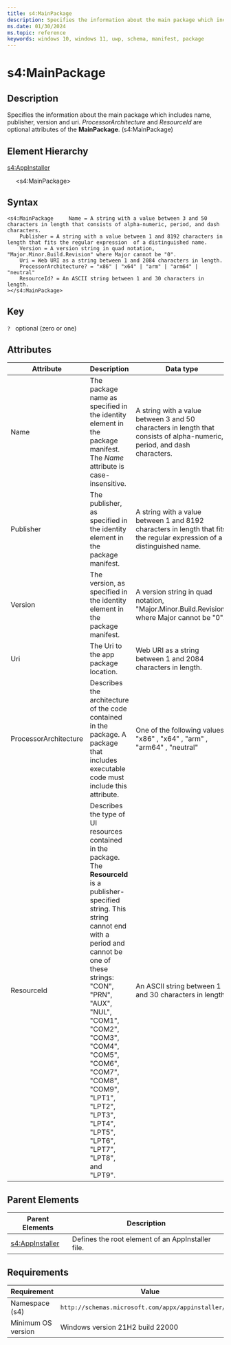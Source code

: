 ```yaml
---
title: s4:MainPackage
description: Specifies the information about the main package which includes name, publisher, version and uri. ProcessorArchitecture and ResourceId are optional attributes of the MainPackage. (s4:MainPackage)
ms.date: 01/30/2024
ms.topic: reference
keywords: windows 10, windows 11, uwp, schema, manifest, package 
---
```


# s4:MainPackage

## Description

Specifies the information about the main package which includes name, publisher, version and uri. *ProcessorArchitecture* and *ResourceId* are optional attributes of the **MainPackage**. (s4:MainPackage)

## Element Hierarchy

[s4:AppInstaller](element-s4-appinstaller.md)

&nbsp;&nbsp;&nbsp;&nbsp; &lt;s4:MainPackage&gt;

## Syntax

```syntax
<s4:MainPackage     Name = A string with a value between 3 and 50 characters in length that consists of alpha-numeric, period, and dash characters.
    Publisher = A string with a value between 1 and 8192 characters in length that fits the regular expression  of a distinguished name.
    Version = A version string in quad notation, "Major.Minor.Build.Revision" where Major cannot be "0".
    Uri = Web URI as a string between 1 and 2084 characters in length.
    ProcessorArchitecture? = "x86" | "x64" | "arm" | "arm64" | "neutral"
    ResourceId? = An ASCII string between 1 and 30 characters in length.
></s4:MainPackage>
```

## Key

`?`    optional (zero or one) 


## Attributes

| Attribute | Description | Data type | Required |
| -----------| -------------| -----------| ----------|
| Name | The package name as specified in the identity element in the package manifest. The *Name* attribute is case-insensitive. | A string with a value between 3 and 50 characters in length that consists of alpha-numeric, period, and dash characters.| Yes |
| Publisher | The publisher, as specified in the identity element in the package manifest. | A string with a value between 1 and 8192 characters in length that fits the regular expression  of a distinguished name.| Yes |
| Version | The version, as specified in the identity element in the package manifest. | A version string in quad notation, "Major.Minor.Build.Revision" where Major cannot be "0".| Yes |
| Uri | The Uri to the app package location. | Web URI as a string between 1 and 2084 characters in length.| Yes |
| ProcessorArchitecture | Describes the architecture of the code contained in the package. A package that includes executable code must include this attribute. | One of the following values: "x86" , "x64" , "arm" , "arm64" , "neutral"| No |
| ResourceId | Describes the type of UI resources contained in the package. The **ResourceId** is a publisher-specified string. This string cannot end with a period and cannot be one of these strings: "CON", "PRN", "AUX", "NUL", "COM1", "COM2", "COM3", "COM4", "COM5", "COM6", "COM7", "COM8", "COM9", "LPT1", "LPT2", "LPT3", "LPT4", "LPT5", "LPT6", "LPT7", "LPT8", and "LPT9". | An ASCII string between 1 and 30 characters in length.| No |

## Parent Elements

| Parent Elements | Description |
|-----------------|-------------|
| [s4:AppInstaller](element-s4-optionalpackages.md) | Defines the root element of an AppInstaller file. |

## Requirements

| Requirement | Value |
| ---------------| -------------------------------------------------------------|
| Namespace (s4) | `http://schemas.microsoft.com/appx/appinstaller/2021` |
| Minimum OS version | Windows version 21H2 build 22000 |